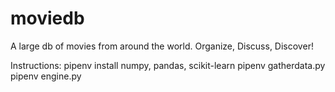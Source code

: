 # moviedb
A large db of movies from around the world. Organize, Discuss, Discover!

Instructions:
pipenv install numpy, pandas, scikit-learn
pipenv gatherdata.py     
pipenv engine.py
